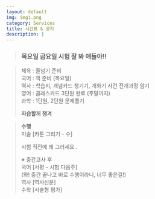 ```yaml
---
layout: default
img: img1.png
category: Services
title: 시간표 & 공지
description: |
---
```


  > <h3>목요일 금요일 시험 잘 봐 얘들아!!</h3>
       
  > 체육 : 줄넘기 준비           
  > 국어 : 책 준비 (목요일)        
  > 역사 : 학습지, 개념카드 챙기기, 개화기 사건 전개과정 암기      
  > 영어 : 클래스카드 3단원 완료 (주말까지)     
  > 과학 : 1단원, 2단원 문제풀기      
  >     
  > **자습할꺼 챙겨**     

  > **수행**        
  > 미술 [카툰 그리기 - 수]      
  >       
  > 시험 직전에 왜 그러세요..
  >     
  > ※ 중간고사 후     
  > 국어 [서평 - 시험 다음주]      
  > (와! 중간 끝나고 바로 수행이라니, 너무 좋은걸!)      
  > 역사 [역사신문]     
  > 수학 [서술형 평가]      